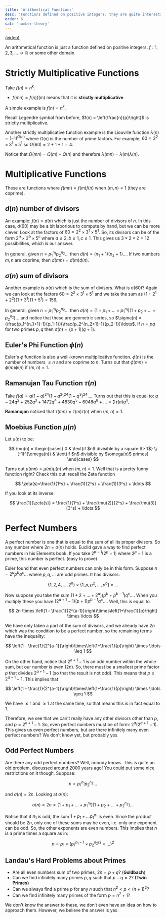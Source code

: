 ```yaml
---
title: 'Arithmetical Functions'
desc: 'Functions defined on positive integers; they are quite interesting.'
order: 6
cat: 'number-theory'
---
```


[(video)](https://www.youtube.com/watch?v=skTslDpxeL8)

An arithmetical function is just a function defined on positive integers. $f : 1, 2, 3, \ldots \to \mathbb{R}$ or some other domain.

# Strictly Multiplicative Functions

Take $f(n) = n^k$.

- $f(mn) = f(n)f(m)$ means that it is **strictly multiplicative**.

A simple example is $f(n) = n^k$.

Recall Legendre symbol from before, $f(n) = \left(\frac{n}{p}\right)$ is strictly multiplicative.

Another strictly multiplicative function example is the Liouville function $\lambda(n) = (-1)^{\Omega(n)}$ where $\Omega(n)$ is the number of prime factors. For example, $60=2^2 \times 3^1 \times 5^1$ so $\Omega(60)=2+1+1=4$.

Notice that $\Omega(mn) = \Omega(m) + \Omega(n)$ and therefore $\lambda(mn) = \lambda(m)\lambda(n)$.

# Multiplicative Functions

These are functions where $f(mn) = f(m)f(n)$ when $(m,n)=1$ (they are coprime).

## $d(n)$ number of divisors

An example: $f(n) = d(n)$ which is just the number of divisors of $n$. In this case, $d(60)$ may be a bit laborious to compute by hand, but we can be more clever. Look at the factors of $60 = 2^2 \times 3^1 \times 5^1$. So, its divisors can be of the form $2^a \times 3^b \times 5^c$ where $a\leq 2, b \leq 1, c\leq 1$. This gives us $3\times2\times2=12$ possibilities, which is our answer.

In general, given $n = p_1^{n_1} p_2^{n_2} \ldots$ then $d(n)=(n_1+1)(n_2+1)\ldots$. If two numbers $m,n$ are coprime, then $d(mn) = d(m)d(n)$.

## $\sigma(n)$ sum of divisors

Another example is $\sigma(n)$ which is the sum of divisors. What is $\sigma(60)$? Again we can look at the factors $60 = 2^2 \times 3^1 \times 5^1$ and we take the sum as $(1 + 2^1 + 2^2)(1 + 3^1)(1 + 5^1) = 156$.

In general, given $n = p_1^{n_1} p_2^{n_2} \ldots$ then $\sigma(n)=(1 + p_1 + \ldots + p_1^{n_1})(1 + p_2 + \ldots + p_2^{n_2})\ldots$ and notice that these are geometric series, so $\sigma(n) = (\frac{p_1^{n_1+1}-1}{p_1-1})(\frac{p_2^{n_2+1}-1}{p_2-1})\ldots$. If $n=pq$ for two primes $p,q$ then $\sigma(n)=(p+1)(q+1)$.

## Euler's Phi Function $\phi(n)$

Euler's $\phi$ function is also a well-known multiplicative function. $\phi(n)$ is the number of numbers $\leq n$ and are coprime to $n$. Turns out that $\phi(mn)=\phi(m)\phi(n)$ if $(m,n)=1$.

## Ramanujan Tau Function $\tau(n)$

Take $f(q)=q(1-q)^{24}(1-q^2)^{24}(1-q^3)^{24}\ldots$. Turns out that this is equal to: $q-24q^2 + 252q^3 + 1472q^4 + 4830q^5 - 6048q^6 + \ldots = \sum \tau(n) q^n$.

**Ramanujan** noticed that $\tau(mn)=\tau(m)\tau(n)$ when $(m,n)=1$.

## Moebius Function $\mu(n)$

Let $\mu(n)$ to be:

$$
\mu(n) =
\begin{cases}
0 & \text{if $n$ divisible by a square $> 1$} \\
(-1)^{\omega(n)} & \text{if $n$ divisible by $\omega(n)$ primes}
\end{cases}
$$

Turns out $\mu(mn)=\mu(m)\mu(n)$ when $(m,n)=1$. Well that is a pretty funny function right? Check this out: recall the Zeta function

$$
\zeta(s)=\frac{1}{1^s} + \frac{1}{2^s} + \frac{1}{3^s} + \ldots
$$

If you look at its inverse:

$$
\frac{1}{\zeta(s)} = \frac{1}{1^s} + \frac{\mu(2)}{2^s} + \frac{\mu(3)}{3^s} + \ldots
$$

# Perfect Numbers

A perfect number is one that is equal to the sum of all its proper divisors. So any number where $2n=\sigma(n)$ holds. Euclid gave a way to find perfect numbers in his Elements book. If you take $2^{p-1}(2^{p}-1)$ where $2^p-1$ is a prime, this number is perfect. (easy to prove)

Euler found that even perfect numbers can only be in this form. Suppose $n=2^ap^bq^c\ldots$ where $p,q,\ldots$ are odd primes. It has divisors:

$$
\{1, 2, 4, \ldots, 2^n\}\times\{1, p, p^2, \ldots, p^b\}\times\ldots
$$

Now suppose you take the sum $(1 + 2 + \ldots + 2^a)(p^b + p^{b-1})q^c\ldots$. When you multiply these you have $(2^{a+1}-1)(p+1)p^{b-1}q^c\ldots$. Well, this is equal to

$$
2n \times \left(1 - \frac{1}{2^{a-1}}\right)\times\left(1+\frac{1}{p}\right) \times \ldots
$$

We have only taken a part of the sum of divisors, and we already have $2n$ which was the condition to be a perfect number, so the remaining terms have the inequality:

$$
\left(1 - \frac{1}{2^{a-1}}\right)\times\left(1+\frac{1}{p}\right) \times \ldots \leq 1
$$

On the other hand, notice that $2^{a+1}-1$ is an odd number within the whole sum, but our number is even ($2n$). So, there must be a smallest prime factor $p$ that divides $2^{a+1}-1$ (so that the result is not odd). This means that $p \leq 2^{a+1}-1$. This implies that

$$
\left(1 - \frac{1}{2^{a-1}}\right)\times\left(1+\frac{1}{p}\right) \times \ldots \geq 1
$$

We have $\leq 1$ and $\geq 1$ at the same time, so that means this is in fact equal to 1.

Therefore, we see that we can't really have any other divisors other than $p$, and $p=2^{a+1}-1$. So, even perfect numbers must be of form: $2^{a}(2^{a+1}-1)$. This gives us even perfect numbers, but are there infinitely many even perfect numbers? We don't know yet, but probably yes.

## Odd Perfect Numbers

Are there any odd perfect numbers? Well, nobody knows. This is quite an old problem, discussed around 2000 years ago! You could put some nice restrictions on it though. Suppose:

$$
n = p_1^{n_1}p_2^{n_2}\ldots
$$

and $\sigma(n)=2n$. Looking at $\sigma(n)$:

$$
\sigma(n)=2n=(1+p_1+\ldots+p_1^{n_1})(1+p_2+\ldots+p_2^{n_2})\ldots
$$

Notice that if $n_1$ is odd, the sum $1 + p_1 + \ldots p_1^{n_1}$ is even. Since the product should be $2n$, only one of these sums may be even, i.e. only one exponent can be odd. So, the other exponents are even numbers. This implies that $n$ is a prime times a square as in:

$$
n = p_1\times(p_1^{n_1-1}\times p_2^{n_2/2}\times \ldots)^2
$$

## Landau's Hard Problems about Primes

- Are all even numbers sum of two primes, $2n=p+q$? (**Goldbach**)
- Can we find infinitely many primes $p,q$ such that $p-q=2$? **(Twin Primes)**
- Can we always find a prime $p$ for any $n$ such that $n^2 < p < (n+1)^2$?
- Can we find infinitely many primes of the form $p=n^2+1$?

We don't know the answer to these, we don’t even have an idea on how to approach them. However, we believe the answer is yes.
